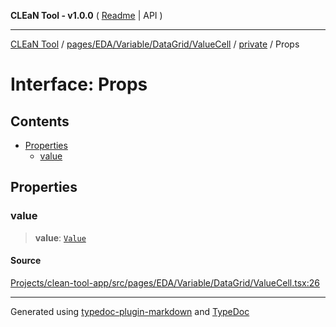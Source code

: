 **CLEaN Tool - v1.0.0** ( [Readme](../../../../../../../README.md) \| API )

***

[CLEaN Tool](../../../../../../../modules.md) / [pages/EDA/Variable/DataGrid/ValueCell](../../README.md) / [private](../README.md) / Props

# Interface: Props

## Contents

- [Properties](Props.md#properties)
  - [value](Props.md#value)

## Properties

### value

> **value**: [`Value`](../../../../../../../lib/fp/CellItem/type-aliases/Value.md)

#### Source

[Projects/clean-tool-app/src/pages/EDA/Variable/DataGrid/ValueCell.tsx:26](https://github.com/yuckyh/clean-tool-app/)

***

Generated using [typedoc-plugin-markdown](https://www.npmjs.com/package/typedoc-plugin-markdown) and [TypeDoc](https://typedoc.org/)
